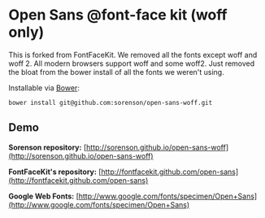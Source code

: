 # Open Sans @font-face kit (woff only)

This is forked from FontFaceKit.  We removed all the fonts except woff and woff 2.  All modern browsers support woff and some woff2.  Just removed the bloat from the bower install of all the fonts we weren't using.

Installable via [Bower](http://twitter.github.com/bower/):

```
bower install git@github.com:sorenson/open-sans-woff.git
```

## Demo
__Sorenson repository:__ [http://sorenson.github.io/open-sans-woff](http://sorenson.github.io/open-sans-woff)

__FontFaceKit's repository:__ [http://fontfacekit.github.com/open-sans](http://fontfacekit.github.com/open-sans)

__Google Web Fonts:__ [http://www.google.com/fonts/specimen/Open+Sans](http://www.google.com/fonts/specimen/Open+Sans)

